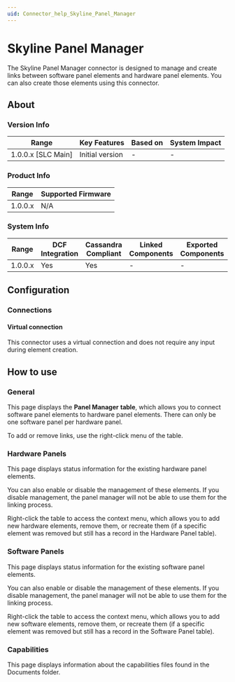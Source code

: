 ```yaml
---
uid: Connector_help_Skyline_Panel_Manager
---
```


# Skyline Panel Manager

The Skyline Panel Manager connector is designed to manage and create links between software panel elements and hardware panel elements. You can also create those elements using this connector.

## About

### Version Info

| Range                | Key Features     | Based on     | System Impact     |
|----------------------|------------------|--------------|-------------------|
| 1.0.0.x [SLC Main]   | Initial version  | -            | -                 |

### Product Info

| Range     | Supported Firmware     |
|-----------|------------------------|
| 1.0.0.x   | N/A                    |

### System Info

| Range     | DCF Integration     | Cassandra Compliant     | Linked Components     | Exported Components     |
|-----------|---------------------|-------------------------|-----------------------|-------------------------|
| 1.0.0.x   | Yes                 | Yes                     | -                     | -                       |

## Configuration

### Connections

#### Virtual connection

This connector uses a virtual connection and does not require any input during element creation.

## How to use

### General

This page displays the **Panel Manager** **table**, which allows you to connect software panel elements to hardware panel elements. There can only be one software panel per hardware panel.

To add or remove links, use the right-click menu of the table.

### Hardware Panels

This page displays status information for the existing hardware panel elements.

You can also enable or disable the management of these elements. If you disable management, the panel manager will not be able to use them for the linking process.

Right-click the table to access the context menu, which allows you to add new hardware elements, remove them, or recreate them (if a specific element was removed but still has a record in the Hardware Panel table).

### Software Panels

This page displays status information for the existing software panel elements.

You can also enable or disable the management of these elements. If you disable management, the panel manager will not be able to use them for the linking process.

Right-click the table to access the context menu, which allows you to add new software elements, remove them, or recreate them (if a specific element was removed but still has a record in the Software Panel table).

### Capabilities

This page displays information about the capabilities files found in the Documents folder.
